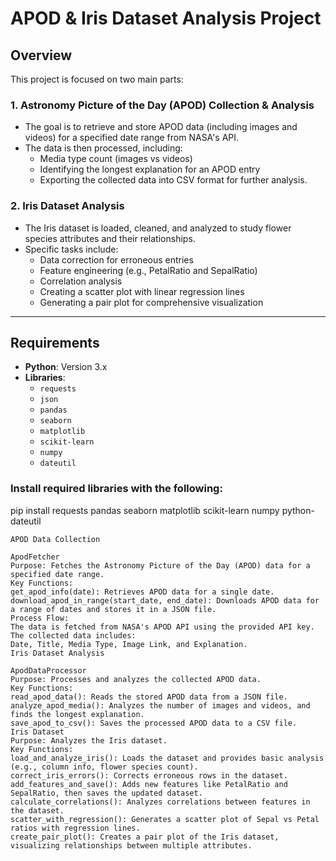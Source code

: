 # APOD & Iris Dataset Analysis Project

## Overview

This project is focused on two main parts:

### 1. Astronomy Picture of the Day (APOD) Collection & Analysis
- The goal is to retrieve and store APOD data (including images and videos) for a specified date range from NASA's API.
- The data is then processed, including:
  - Media type count (images vs videos)
  - Identifying the longest explanation for an APOD entry
  - Exporting the collected data into CSV format for further analysis.

### 2. Iris Dataset Analysis
- The Iris dataset is loaded, cleaned, and analyzed to study flower species attributes and their relationships.
- Specific tasks include:
  - Data correction for erroneous entries
  - Feature engineering (e.g., PetalRatio and SepalRatio)
  - Correlation analysis
  - Creating a scatter plot with linear regression lines
  - Generating a pair plot for comprehensive visualization

---

## Requirements

- **Python**: Version 3.x
- **Libraries**:
  - `requests`
  - `json`
  - `pandas`
  - `seaborn`
  - `matplotlib`
  - `scikit-learn`
  - `numpy`
  - `dateutil`

### Install required libraries with the following:
pip install requests pandas seaborn matplotlib scikit-learn numpy python-dateutil
```
APOD Data Collection

ApodFetcher
Purpose: Fetches the Astronomy Picture of the Day (APOD) data for a specified date range.
Key Functions:
get_apod_info(date): Retrieves APOD data for a single date.
download_apod_in_range(start_date, end_date): Downloads APOD data for a range of dates and stores it in a JSON file.
Process Flow:
The data is fetched from NASA's APOD API using the provided API key.
The collected data includes:
Date, Title, Media Type, Image Link, and Explanation.
Iris Dataset Analysis

ApodDataProcessor
Purpose: Processes and analyzes the collected APOD data.
Key Functions:
read_apod_data(): Reads the stored APOD data from a JSON file.
analyze_apod_media(): Analyzes the number of images and videos, and finds the longest explanation.
save_apod_to_csv(): Saves the processed APOD data to a CSV file.
Iris Dataset
Purpose: Analyzes the Iris dataset.
Key Functions:
load_and_analyze_iris(): Loads the dataset and provides basic analysis (e.g., column info, flower species count).
correct_iris_errors(): Corrects erroneous rows in the dataset.
add_features_and_save(): Adds new features like PetalRatio and SepalRatio, then saves the updated dataset.
calculate_correlations(): Analyzes correlations between features in the dataset.
scatter_with_regression(): Generates a scatter plot of Sepal vs Petal ratios with regression lines.
create_pair_plot(): Creates a pair plot of the Iris dataset, visualizing relationships between multiple attributes.
```
